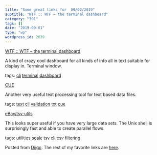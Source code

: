```yaml
---
title: "Some great links for  09/02/2019"
subtitle: "WTF :: WTF – the terminal dashboard"
category: "301"
tags: []
date: "2019-09-01"
type: "wp"
wordpress_id: 2639
---
```

[WTF :: WTF – the terminal dashboard](https://wtfutil.com) 

A kind of crazy cool dashboard for all kinds of info all in text suitable for display in. Terminal window. 

 tags: [cli](https://www.diigo.com/user/pitosalas/cli) [terminal](https://www.diigo.com/user/pitosalas/terminal) [dashboard](https://www.diigo.com/user/pitosalas/dashboard)

 [CUE](https://cuelang.org) 

Another very useful text processing tool for text based data files. 

 tags: [text](https://www.diigo.com/user/pitosalas/text) [cli](https://www.diigo.com/user/pitosalas/cli) [validation](https://www.diigo.com/user/pitosalas/validation) [txt](https://www.diigo.com/user/pitosalas/txt) [cue](https://www.diigo.com/user/pitosalas/cue)

 [eBay/tsv-utils](https://github.com/eBay/tsv-utils) 

This looks super useful if you have very large data sets. The Unix shell is surprisingly fast and able to create parallel flows. 

 tags: [utilities](https://www.diigo.com/user/pitosalas/utilities) [scale](https://www.diigo.com/user/pitosalas/scale) [tsv](https://www.diigo.com/user/pitosalas/tsv) [cli](https://www.diigo.com/user/pitosalas/cli) [csv](https://www.diigo.com/user/pitosalas/csv) [filtering](https://www.diigo.com/user/pitosalas/filtering)

Posted from [Diigo](https://www.diigo.com). The rest of my favorite links are [here](https://www.diigo.com/user/pitosalas).